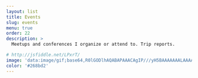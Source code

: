 ```yaml
---
layout: list
title: Events
slug: events
menu: true
order: 22
description: >
  Meetups and conferences I organize or attend to. Trip reports.

# http://jsfiddle.net/LPxrT/
image: 'data:image/gif;base64,R0lGODlhAQABAPAAACAgIP///yH5BAAAAAAALAAAAAABAAEAAAICRAEAOw=='
color: '#268bd2'
---
```


